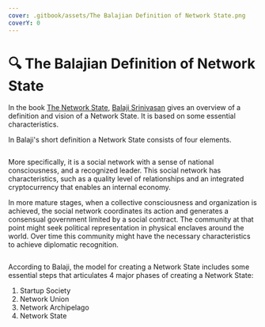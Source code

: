```yaml
---
cover: .gitbook/assets/The Balajian Definition of Network State.png
coverY: 0
---
```


# 🔍 The Balajian Definition of Network State

In the book [The Network State](https://thenetworkstate.com/), [Balaji Srinivasan](https://balajis.com/) gives an overview of a definition and vision of a Network State. It is based on some essential characteristics.

In Balaji's short definition a Network State consists of four elements.

<figure><img src="https://lh3.googleusercontent.com/wz1XWhxV643yJ28Us_0o4xmxXvDYiuXqk7zZDMtvCAEDk4lgxXoocIIRKltmb9EFttwFUkANXkxcDfN4dn2aRRL7NMbbKdRbPpwiUyJW4AafqlByb3rEbssYcqitqyVrkhlQ6NQ50haCDmZlPb1Ic8RH2N7unfLcFRbET-3SeSNsLsn3DurgWnTPx4ESHw" alt=""><figcaption></figcaption></figure>

More specifically, it is a social network with a sense of national consciousness, and a recognized leader. This social network has characteristics, such as a quality level of relationships and an integrated cryptocurrency that enables an internal economy.

In more mature stages, when a collective consciousness and organization is achieved, the social network coordinates its action and generates a consensual government limited by a social contract. The community at that point might seek political representation in physical enclaves around the world. Over time this community might have the necessary characteristics to achieve diplomatic recognition.

<figure><img src="https://lh3.googleusercontent.com/pETH21CG5XJjjL6GvtuEUSeie15--NhMKKe90F9FJDkaj5N32W79N2yVTqMu1n3mxTyHFT5tXl6t9OKyu9bnVmaKTi_7pRTJhNc5LUkUonxicu14GQFsawHlOwMDJ8MN5VWc3HmAResOIgJxwXumHs7AWQ3aaYY2qOEsw3XAGDlpkTl4aeKnnUOSFnH47Q" alt=""><figcaption></figcaption></figure>

According to Balaji, the model for creating a Network State includes some essential steps that articulates 4 major phases of creating a Network State:

1. Startup Society
2. Network Union
3. Network Archipelago
4. Network State

<figure><img src="https://lh4.googleusercontent.com/1ew_oZ3ogJaGAGfuH18ISqgidYW0aDS-iGIy_6CK6u7YhtcqCkgFzw6SR1_2VxPsh36pIPbuQKPhWzmBcrqvVXDzetL5Tw03QHxMHbQhTk49xBs3jeX8t75YN0CHPs-AlkEoQkvQrjY0Y18nCfFqxi0uEYLwFii12R64mn2yIrn4-tGQF4XrpVzisJb6eA" alt=""><figcaption></figcaption></figure>
